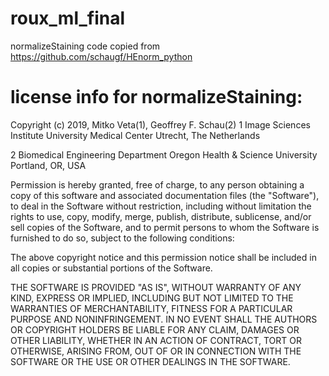 # roux_ml_final

normalizeStaining code copied from https://github.com/schaugf/HEnorm_python

# license info for normalizeStaining:

Copyright (c) 2019, Mitko Veta(1), Geoffrey F. Schau(2)
1 Image Sciences Institute
University Medical Center
Utrecht, The Netherlands

2 Biomedical Engineering Department
Oregon Health & Science University
Portland, OR, USA

Permission is hereby granted, free of charge, to any person obtaining a copy
of this software and associated documentation files (the "Software"), to deal
in the Software without restriction, including without limitation the rights
to use, copy, modify, merge, publish, distribute, sublicense, and/or sell
copies of the Software, and to permit persons to whom the Software is
furnished to do so, subject to the following conditions:

The above copyright notice and this permission notice shall be included in
all copies or substantial portions of the Software.

THE SOFTWARE IS PROVIDED "AS IS", WITHOUT WARRANTY OF ANY KIND, EXPRESS OR
IMPLIED, INCLUDING BUT NOT LIMITED TO THE WARRANTIES OF MERCHANTABILITY,
FITNESS FOR A PARTICULAR PURPOSE AND NONINFRINGEMENT. IN NO EVENT SHALL THE
AUTHORS OR COPYRIGHT HOLDERS BE LIABLE FOR ANY CLAIM, DAMAGES OR OTHER
LIABILITY, WHETHER IN AN ACTION OF CONTRACT, TORT OR OTHERWISE, ARISING FROM,
OUT OF OR IN CONNECTION WITH THE SOFTWARE OR THE USE OR OTHER DEALINGS IN
THE SOFTWARE.

